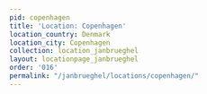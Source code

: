 ```yaml
---
pid: copenhagen
title: 'Location: Copenhagen'
location_country: Denmark
location_city: Copenhagen
collection: location_janbrueghel
layout: locationpage_janbrueghel
order: '016'
permalink: "/janbrueghel/locations/copenhagen/"
---
```

